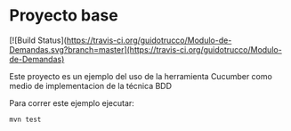 # Proyecto base

[![Build Status](https://travis-ci.org/guidotrucco/Modulo-de-Demandas.svg?branch=master](https://travis-ci.org/guidotrucco/Modulo-de-Demandas)

Este proyecto es un ejemplo del uso de la herramienta Cucumber como medio de implementacion de la técnica BDD

Para correr este ejemplo ejecutar:

```
mvn test
```
